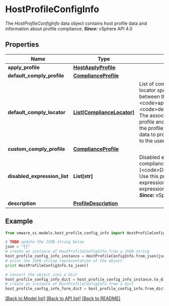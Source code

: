 # HostProfileConfigInfo

The *HostProfileConfigInfo* data object contains host profile data and information about profile compliance.  ***Since:*** vSphere API 4.0 

## Properties
Name | Type | Description | Notes
------------ | ------------- | ------------- | -------------
**apply_profile** | [**HostApplyProfile**](HostApplyProfile.md) |  | [optional] 
**default_comply_profile** | [**ComplianceProfile**](ComplianceProfile.md) |  | [optional] 
**default_comply_locator** | [**List[ComplianceLocator]**](ComplianceLocator.md) | List of compliance locators.  Each locator specifies an association between the &lt;code&gt;applyProfile&lt;/code&gt; and the &lt;code&gt;defaultComplyProfile&lt;/code&gt;. The association identifies a component profile and the expression generated by the profile. vSphere clients can use this data to provide contextual information to the user.  ***Since:*** vSphere API 4.0  | [optional] 
**custom_comply_profile** | [**ComplianceProfile**](ComplianceProfile.md) |  | [optional] 
**disabled_expression_list** | **List[str]** | Disabled expressions in the default compliance profile (&lt;code&gt;DefaultComplyProfile&lt;/code&gt;).  Use this property to specify which expressions are disabled. All expressions are enabled by default.  ***Since:*** vSphere API 4.0  | [optional] 
**description** | [**ProfileDescription**](ProfileDescription.md) |  | [optional] 

## Example

```python
from vmware_vi.models.host_profile_config_info import HostProfileConfigInfo

# TODO update the JSON string below
json = "{}"
# create an instance of HostProfileConfigInfo from a JSON string
host_profile_config_info_instance = HostProfileConfigInfo.from_json(json)
# print the JSON string representation of the object
print HostProfileConfigInfo.to_json()

# convert the object into a dict
host_profile_config_info_dict = host_profile_config_info_instance.to_dict()
# create an instance of HostProfileConfigInfo from a dict
host_profile_config_info_form_dict = host_profile_config_info.from_dict(host_profile_config_info_dict)
```
[[Back to Model list]](../README.md#documentation-for-models) [[Back to API list]](../README.md#documentation-for-api-endpoints) [[Back to README]](../README.md)


